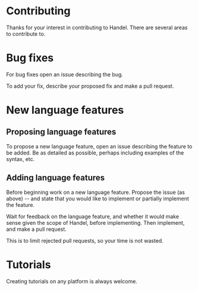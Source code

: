 # Contributing

Thanks for your interest in contributing to Handel. There are several areas to contribute to.

# Bug fixes

For bug fixes open an issue describing the bug.

To add your fix, describe your proposed fix and make a pull request.

# New language features

## Proposing language features

To propose a new language feature, open an issue describing the feature to be added. Be as detailed as possible, perhaps including examples of the syntax, etc.

## Adding language features

Before beginning work on a new language feature. Propose the issue (as above) -- and state that you would like to implement or partially implement the feature.

Wait for feedback on the language feature, and whether it would make sense given the scope of Handel, before implementing. Then implement, and make a pull request.

This is to limit rejected pull requests, so your time is not wasted.

# Tutorials

Creating tutorials on any platform is always welcome.